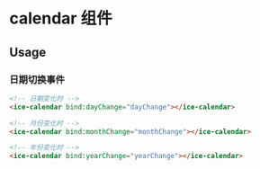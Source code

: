 # calendar 组件

## Usage

### 日期切换事件

```html
<!-- 日期变化时 -->
<ice-calendar bind:dayChange="dayChange"></ice-calendar>

<!-- 月份变化时 -->
<ice-calendar bind:monthChange="monthChange"></ice-calendar>

<!-- 年份变化时 -->
<ice-calendar bind:yearChange="yearChange"></ice-calendar>
```
